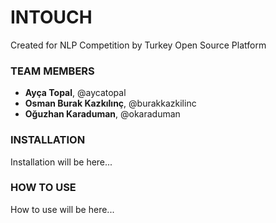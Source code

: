 # INTOUCH
Created for NLP Competition by Turkey Open Source Platform

### TEAM MEMBERS
* **Ayça Topal**, @aycatopal
* **Osman Burak Kazkılınç**, @burakkazkilinc
* **Oğuzhan Karaduman**, @okaraduman

### INSTALLATION
Installation will be here...

### HOW TO USE
How to use will be here...
